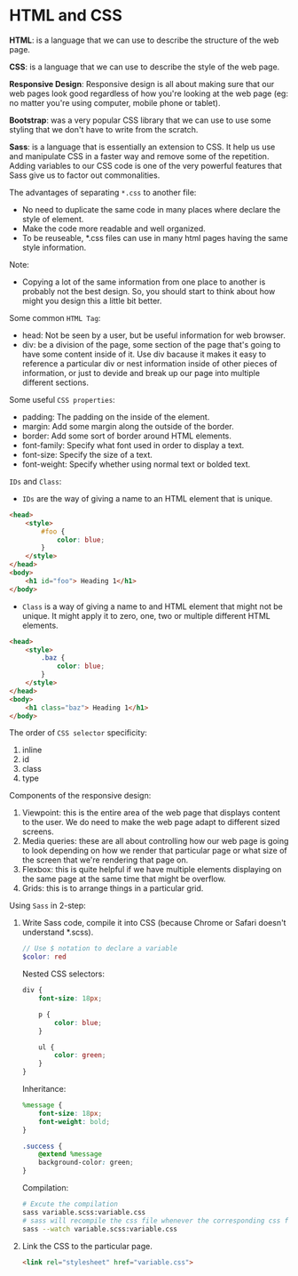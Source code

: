 # HTML and CSS
**HTML**: is a language that we can use to describe the structure of the web page.

**CSS**: is a language that we can use to describe the style of the web page.

**Responsive Design**: Responsive design is all about making sure that our web pages look good regardless of how you're looking at the web page (eg: no matter you're using computer, mobile phone or tablet).

**Bootstrap**: was a very popular CSS library that we can use to use some styling that we don't have to write from the scratch.

**Sass**: is a language that is essentially an extension to CSS. It help us use and manipulate CSS in a faster way and remove some of the repetition. Adding variables to our CSS code is one of the very powerful features that Sass give us to factor out commonalities.

The advantages of separating ```*.css``` to another file:
* No need to duplicate the same code in many places where declare the style of element.
* Make the code more readable and well organized.
* To be reuseable, *.css files can use in many html pages having the same style information.

Note:
* Copying a lot of the same information from one place to another is probably not the best design. So, you should start to think about how might you design this a little bit better.

Some common ```HTML Tag```:
* head: Not be seen by a user, but be useful information for web browser.
* div: be a division of the page, some section of the page that's going to have some content inside of it. Use div bacause it makes it easy to reference a particular div or nest information inside of other pieces of information, or just to devide and break up our page into multiple different sections.

Some useful ```CSS properties```:
* padding: The padding on the inside of the element.
* margin: Add some margin along the outside of the border.
* border: Add some sort of border around HTML elements.
* font-family: Specify what font used in order to display a text.
* font-size: Specify the size of a text.
* font-weight: Specify whether using normal text or bolded text.

```IDs``` and ```Class```:
* ```IDs``` are the way of giving a name to an HTML element that is unique.

```html
<head>
    <style>
        #foo {
            color: blue;
        }
    </style>
</head>
<body>
    <h1 id="foo"> Heading 1</h1>
</body>
```

* ```Class``` is a way of giving a name to and HTML element that might not be unique. It might apply it to zero, one, two or multiple different HTML elements.

```html
<head>
    <style>
        .baz {
            color: blue;
        }
    </style>
</head>
<body>
    <h1 class="baz"> Heading 1</h1>
</body>
```

The order of ```CSS selector``` specificity:
1. inline
2. id
3. class
4. type

Components of the responsive design:
1. Viewpoint: this is the entire area of the web page that displays content to the user. We do need to make the web page adapt to different sized screens.
2. Media queries: these are all about controlling how our web page is going to look depending on how we render that particular page or what size of the screen that we're rendering that page on.
3. Flexbox: this is quite helpful if we have multiple elements displaying on the same page at the same time that might be overflow.
4. Grids: this is to arrange things in a particular grid.

Using ```Sass``` in 2-step:
1. Write Sass code, compile it into CSS (because Chrome or Safari doesn't understand *.scss).

    ```scss
    // Use $ notation to declare a variable
    $color: red
    ```

    Nested CSS selectors:

    ```scss
    div {
        font-size: 18px;

        p {
            color: blue;
        }

        ul {
            color: green;
        }
    }
    ```

    Inheritance:

    ```scss
    %message {
        font-size: 18px;
        font-weight: bold;
    }

    .success {
        @extend %message
        background-color: green;
    }
    ```

    Compilation: 

    ```bash
    # Excute the compilation
    sass variable.scss:variable.css
    # sass will recompile the css file whenever the corresponding css file has changes
    sass --watch variable.scss:variable.css
    ```

2. Link the CSS to the particular page.

    ```html
    <link rel="stylesheet" href="variable.css">
    ```
